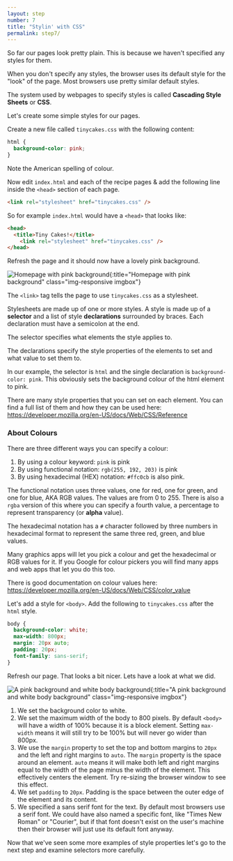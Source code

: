 ```yaml
---
layout: step
number: 7
title: "Stylin' with CSS"
permalink: step7/
---
```


So far our pages look pretty plain.
This is because we haven't specified any styles for them.

When you don't specify any styles, the browser uses its default style for the "look" of the page.
Most browsers use pretty similar default styles.

The system used by webpages to specify styles is called **Cascading Style Sheets** or **CSS**.

Let's create some simple styles for our pages.  

Create a new file called `tinycakes.css` with the following content:

```CSS
html {
  background-color: pink;
}
```

Note the American spelling of colour.  

Now edit `index.html` and each of the recipe pages & add the following line inside the `<head>` section of each page.

```html
<link rel="stylesheet" href="tinycakes.css" />
```

So for example `index.html` would have a `<head>` that looks like:

```html
<head>
  <title>Tiny Cakes!</title>
    <link rel="stylesheet" href="tinycakes.css" />
</head>
```

Refresh the page and it should now have a lovely pink background.

![Homepage with pink background](../assets/css-home-background.png){:title="Homepage with pink background" class="img-responsive imgbox"}

The `<link>` tag tells the page to use `tinycakes.css` as a stylesheet.

Stylesheets are made up of one or more styles.
A style is made up of a **selector** and a list of style **declarations** surrounded by braces.
Each declaration must have a semicolon at the end.

The selector specifies what elements the style applies to.  

The declarations specify the style properties of the elements to set and what value to set them to.

In our example, the selector is `html` and the single declaration is `background-color: pink`.
This obviously sets the background colour of the html element to pink.

There are many style properties that you can set on each element.
You can find a full list of them and how they can be used here:
<a href="https://developer.mozilla.org/en-US/docs/Web/CSS/Reference" target="_blank">https://developer.mozilla.org/en-US/docs/Web/CSS/Reference</a>

<!-- <div class="aside"> -->
### About Colours

There are three different ways you can specify a colour:

1. By using a colour keyword: `pink` is pink
2. By using functional notation: `rgb(255, 192, 203)` is pink
3. By using hexadecimal (HEX) notation: `#ffc0cb` is also pink.

The functional notation uses three values, one for red, one for green, and one for blue, AKA RGB values.
The values are from 0 to 255.
There is also a `rgba` version of this where you can specify a fourth value, a percentage to represent transparency (or **alpha** value).  

The hexadecimal notation has a `#` character followed by three numbers in hexadecimal format to represent the same three red, green, and blue values.

Many graphics apps will let you pick a colour and get the hexadecimal or RGB values for it.
If you Google for colour pickers you will find many apps and web apps that let you do this too.

There is good documentation on colour values here:
https://developer.mozilla.org/en-US/docs/Web/CSS/color_value
<!-- </div> -->


Let's add a style for `<body>`.
Add the following to `tinycakes.css` after the `html` style.

```CSS
body {
  background-color: white;
  max-width: 800px;
  margin: 20px auto;
  padding: 20px;
  font-family: sans-serif;
}
```

Refresh our page.  That looks a bit nicer.  Lets have a look at what we did.

![A pink background and white body background](../assets/css-home-body-bg.png){:title="A pink background and white body background" class="img-responsive imgbox"}

1. We set the background color to white.  
2. We set the maximum width of the body to 800 pixels.  By default `<body>` will have a width of 100% because it is a block element.  Setting `max-width` means it will still try to be 100% but will never go wider than 800px.
3. We use the `margin` property to set the top and bottom margins to `20px` and the left and right margins to `auto`.  The `margin` property is the space around an element. `auto` means it will make both left and right margins equal to the width of the page minus the width of the element.  This effectively centers the element.  Try re-sizing the browser window to see this effect.
4. We set `padding` to `20px`.  Padding is the space between the outer edge of the element and its content.  
5. We specified a sans serif font for the text. By default most browsers use a serif font.  We could have also named a specific font, like "Times New Roman" or "Courier", but if that font doesn't exist on the user's machine then their browser will just use its default font anyway.

Now that we've seen some more examples of style properties let's go to the next step and examine selectors more carefully.
